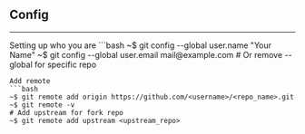 ## Config
<hr>
Setting up who you are
```bash
~$ git config --global user.name "Your Name"
~$ git config --global user.email mail@example.com
# Or remove --global for specific repo

```
Add remote
```bash
~$ git remote add origin https://github.com/<username>/<repo_name>.git
~$ git remote -v
# Add upstream for fork repo
~$ git remote add upstream <upstream_repo>
```
